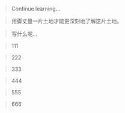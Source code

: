 > Continue learning...

> 用脚丈量一片土地才能更深刻地了解这片土地。

> 写什么呢...

> 111

> 222

> 333

> 444

> 555

> 666